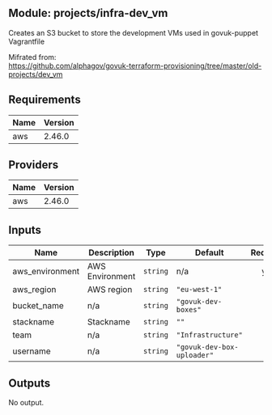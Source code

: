 ## Module: projects/infra-dev\_vm

Creates an S3 bucket to store the development VMs used in govuk-puppet  
Vagrantfile

Mifrated from:  
https://github.com/alphagov/govuk-terraform-provisioning/tree/master/old-projects/dev_vm

## Requirements

| Name | Version |
|------|---------|
| aws | 2.46.0 |

## Providers

| Name | Version |
|------|---------|
| aws | 2.46.0 |

## Inputs

| Name | Description | Type | Default | Required |
|------|-------------|------|---------|:--------:|
| aws\_environment | AWS Environment | `string` | n/a | yes |
| aws\_region | AWS region | `string` | `"eu-west-1"` | no |
| bucket\_name | n/a | `string` | `"govuk-dev-boxes"` | no |
| stackname | Stackname | `string` | `""` | no |
| team | n/a | `string` | `"Infrastructure"` | no |
| username | n/a | `string` | `"govuk-dev-box-uploader"` | no |

## Outputs

No output.

